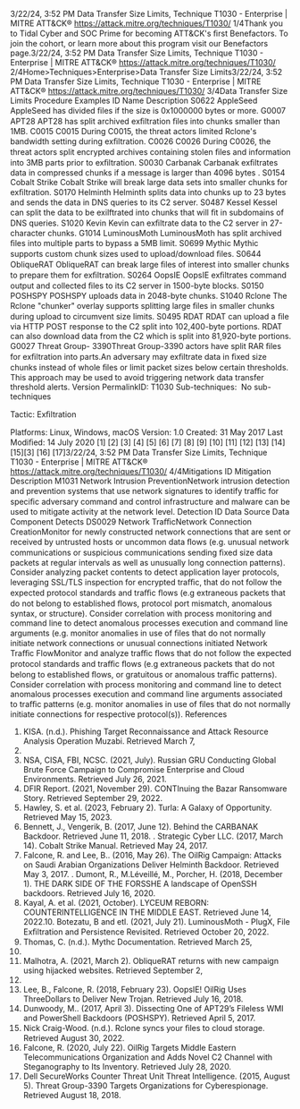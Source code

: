 3/22/24, 3:52 PM Data Transfer Size Limits, Technique T1030 - Enterprise | MITRE ATT&CK®
https://attack.mitre.org/techniques/T1030/ 1/4Thank you to Tidal Cyber and SOC Prime for becoming ATT&CK's ﬁrst Benefactors. To join the cohort, or learn more about this program visit our
Benefactors page.3/22/24, 3:52 PM Data Transfer Size Limits, Technique T1030 - Enterprise | MITRE ATT&CK®
https://attack.mitre.org/techniques/T1030/ 2/4Home>Techniques>Enterprise>Data Transfer Size Limits3/22/24, 3:52 PM Data Transfer Size Limits, Technique T1030 - Enterprise | MITRE ATT&CK®
https://attack.mitre.org/techniques/T1030/ 3/4Data Transfer Size Limits
Procedure Examples
ID Name Description
S0622 AppleSeed AppleSeed has divided ﬁles if the size is 0x1000000 bytes or more.
G0007 APT28 APT28 has split archived exﬁltration ﬁles into chunks smaller than 1MB.
C0015 C0015 During C0015, the threat actors limited Rclone's bandwidth setting during exﬁltration.
C0026 C0026 During C0026, the threat actors split encrypted archives containing stolen ﬁles and information into 3MB
parts prior to exﬁltration.
S0030 Carbanak Carbanak exﬁltrates data in compressed chunks if a message is larger than 4096 bytes .
S0154 Cobalt Strike Cobalt Strike will break large data sets into smaller chunks for exﬁltration.
S0170 Helminth Helminth splits data into chunks up to 23 bytes and sends the data in DNS queries to its C2 server.
S0487 Kessel Kessel can split the data to be exilftrated into chunks that will ﬁt in subdomains of DNS queries.
S1020 Kevin Kevin can exﬁltrate data to the C2 server in 27-character chunks.
G1014 LuminousMoth LuminousMoth has split archived ﬁles into multiple parts to bypass a 5MB limit.
S0699 Mythic Mythic supports custom chunk sizes used to upload/download ﬁles.
S0644 ObliqueRAT ObliqueRAT can break large ﬁles of interest into smaller chunks to prepare them for exﬁltration.
S0264 OopsIE OopsIE exﬁltrates command output and collected ﬁles to its C2 server in 1500-byte blocks.
S0150 POSHSPY POSHSPY uploads data in 2048-byte chunks.
S1040 Rclone The Rclone "chunker" overlay supports splitting large ﬁles in smaller chunks during upload to circumvent
size limits.
S0495 RDAT RDAT can upload a ﬁle via HTTP POST response to the C2 split into 102,400-byte portions. RDAT can
also download data from the C2 which is split into 81,920-byte portions.
G0027 Threat Group-
3390Threat Group-3390 actors have split RAR ﬁles for exﬁltration into parts.An adversary may exﬁltrate data in ﬁxed size chunks instead of whole ﬁles or limit packet sizes below certain thresholds. This approach
may be used to avoid triggering network data transfer threshold alerts.
Version PermalinkID: T1030
Sub-techniques:  No sub-techniques

Tactic: Exﬁltration

Platforms: Linux, Windows, macOS
Version: 1.0
Created: 31 May 2017
Last Modiﬁed: 14 July 2020
[1]
[2]
[3]
[4]
[5]
[6]
[7]
[8]
[9]
[10]
[11]
[12]
[13]
[14]
[15][3]
[16]
[17]3/22/24, 3:52 PM Data Transfer Size Limits, Technique T1030 - Enterprise | MITRE ATT&CK®
https://attack.mitre.org/techniques/T1030/ 4/4Mitigations
ID Mitigation Description
M1031 Network Intrusion
PreventionNetwork intrusion detection and prevention systems that use network signatures to identify traﬃc for
speciﬁc adversary command and control infrastructure and malware can be used to mitigate activity at
the network level.
Detection
ID Data Source Data Component Detects
DS0029 Network TraﬃcNetwork
Connection
CreationMonitor for newly constructed network connections that are sent or received by untrusted
hosts or uncommon data ﬂows (e.g. unusual network communications or suspicious
communications sending ﬁxed size data packets at regular intervals as well as unusually
long connection patterns). Consider analyzing packet contents to detect application layer
protocols, leveraging SSL/TLS inspection for encrypted traﬃc, that do not follow the
expected protocol standards and traﬃc ﬂows (e.g extraneous packets that do not belong
to established ﬂows, protocol port mismatch, anomalous syntax, or structure). Consider
correlation with process monitoring and command line to detect anomalous processes
execution and command line arguments (e.g. monitor anomalies in use of ﬁles that do
not normally initiate network connections or unusual connections initiated
Network Traﬃc
FlowMonitor and analyze traﬃc ﬂows that do not follow the expected protocol standards and
traﬃc ﬂows (e.g extraneous packets that do not belong to established ﬂows, or
gratuitous or anomalous traﬃc patterns). Consider correlation with process monitoring
and command line to detect anomalous processes execution and command line
arguments associated to traﬃc patterns (e.g. monitor anomalies in use of ﬁles that do
not normally initiate connections for respective protocol(s)).
References
1. KISA. (n.d.). Phishing Target Reconnaissance and Attack
Resource Analysis Operation Muzabi. Retrieved March 7,
2022.
2. NSA, CISA, FBI, NCSC. (2021, July). Russian GRU Conducting
Global Brute Force Campaign to Compromise Enterprise and
Cloud Environments. Retrieved July 26, 2021.
3. DFIR Report. (2021, November 29). CONTInuing the Bazar
Ransomware Story. Retrieved September 29, 2022.
4. Hawley, S. et al. (2023, February 2). Turla: A Galaxy of
Opportunity. Retrieved May 15, 2023.
5. Bennett, J., Vengerik, B. (2017, June 12). Behind the
CARBANAK Backdoor. Retrieved June 11, 2018.
. Strategic Cyber LLC. (2017, March 14). Cobalt Strike Manual.
Retrieved May 24, 2017.
7. Falcone, R. and Lee, B.. (2016, May 26). The OilRig Campaign:
Attacks on Saudi Arabian Organizations Deliver Helminth
Backdoor. Retrieved May 3, 2017.
. Dumont, R., M.Léveillé, M., Porcher, H. (2018, December 1).
THE DARK SIDE OF THE FORSSHE A landscape of OpenSSH
backdoors. Retrieved July 16, 2020.
9. Kayal, A. et al. (2021, October). LYCEUM REBORN:
COUNTERINTELLIGENCE IN THE MIDDLE EAST. Retrieved
June 14, 2022.10. Botezatu, B and etl. (2021, July 21). LuminousMoth - PlugX,
File Exﬁltration and Persistence Revisited. Retrieved October
20, 2022.
11. Thomas, C. (n.d.). Mythc Documentation. Retrieved March 25,
2022.
12. Malhotra, A. (2021, March 2). ObliqueRAT returns with new
campaign using hijacked websites. Retrieved September 2,
2021.
13. Lee, B., Falcone, R. (2018, February 23). OopsIE! OilRig Uses
ThreeDollars to Deliver New Trojan. Retrieved July 16, 2018.
14. Dunwoody, M.. (2017, April 3). Dissecting One of APT29’s
Fileless WMI and PowerShell Backdoors (POSHSPY).
Retrieved April 5, 2017.
15. Nick Craig-Wood. (n.d.). Rclone syncs your ﬁles to cloud
storage. Retrieved August 30, 2022.
1. Falcone, R. (2020, July 22). OilRig Targets Middle Eastern
Telecommunications Organization and Adds Novel C2
Channel with Steganography to Its Inventory. Retrieved July
28, 2020.
17. Dell SecureWorks Counter Threat Unit Threat Intelligence.
(2015, August 5). Threat Group-3390 Targets Organizations
for Cyberespionage. Retrieved August 18, 2018.